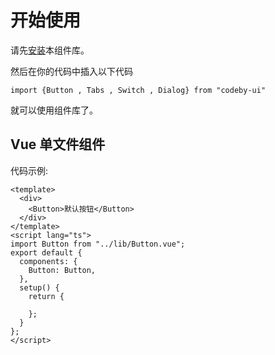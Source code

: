 # 开始使用
请先[安装](#/doc/install)本组件库。

然后在你的代码中插入以下代码

```
import {Button , Tabs , Switch , Dialog} from "codeby-ui"
```

就可以使用组件库了。

## Vue 单文件组件

代码示例:

```
<template>
  <div>
    <Button>默认按钮</Button>
  </div>
</template>
<script lang="ts">
import Button from "../lib/Button.vue";
export default {
  components: {
    Button: Button,
  },
  setup() {
    return {
      
    };
  }
};
</script>
```